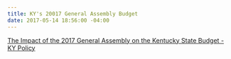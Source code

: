 ```yaml
---
title: KY's 20017 General Assembly Budget
date: 2017-05-14 18:56:00 -04:00
---
```


<a class="embedly-card" href="http://kypolicy.org/impact-2017-general-assembly-kentucky-state-budget/">The Impact of the 2017 General Assembly on the Kentucky State Budget - KY Policy</a><script async src="//cdn.embedly.com/widgets/platform.js" charset="UTF-8"></script>